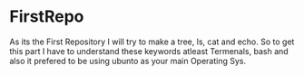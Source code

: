 # FirstRepo
As its the First Repository I will try to make a tree, ls, cat and echo.
So to get this part I have to understand these keywords atleast Termenals, bash and also it prefered to be using ubunto as your main Operating Sys.
